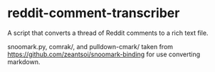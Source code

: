 # reddit-comment-transcriber
A script that converts a thread of Reddit comments to a rich text file. 

snoomark.py, comrak/, and pulldown-cmark/ taken from https://github.com/zeantsoi/snoomark-binding for use converting markdown.